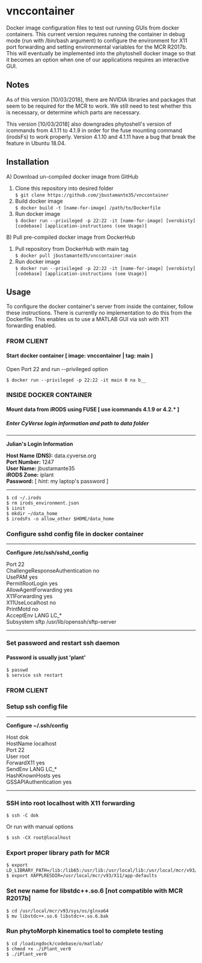 # vnccontainer
Docker image configuration files to test out running GUIs from docker containers. 
This current version requires running the container in debug mode (run with /bin/bash argument) to configure the environment for X11 port forwarding and setting environmental variables for the MCR R2017b. 
This will eventually be implemented into the phytoshell docker image so that it becomes an option when one of our applications requires an interactive GUI.

## Notes
As of this version [10/03/2018], there are NVIDIA libraries and packages that seem to be required for the MCR to work. 
We still need to test whether this is necessary, or determine which parts are necessary.

This version [10/03/2018] also downgrades phytoshell's version of icommands from 4.1.11 to 4.1.9 in order for the fuse mounting command (irodsFs) to work properly. 
Version 4.1.10 and 4.1.11 have a bug that break the feature in Ubuntu 18.04. 

## Installation
A)  Download un-compiled docker image from GitHub
  1) Clone this repository into desired folder <br />
    ```
    $ git clone https://github.com/jbustamante35/vnccontainer
    ```
  2) Build docker image <br />
    ```
    $ docker build -t [name-for-image] /path/to/Dockerfile
    ```
  3) Run docker image <br />
    ```
    $ docker run --privileged -p 22:22 -it [name-for-image] [verobisty] [codebase] [application-instructions (see Usage)]
    ```

B) Pull pre-compiled docker image from DockerHub
  1) Pull repository from DockerHub with main tag <br />
    ```
    $ docker pull jbustamante35/vnccontainer:main
    ```
  2) Run docker image <br />
    ```
    $ docker run --privileged -p 22:22 -it [name-for-image] [verobisty] [codebase] [application-instructions (see Usage)]
    ```

## Usage
To configure the docker container's server from inside the container, follow these instructions. 
There is currently no implementation to do this from the Dockerfile.
This enables us to use a MATLAB GUI via ssh with X11 forwarding enabled.

### FROM CLIENT
#### Start docker container [ image: vnccontainer | tag: main ]
Open Port 22 and run --privileged option
```
$ docker run --privileged -p 22:22 -it main 0 na b__
```

### INSIDE DOCKER CONTAINER
#### Mount data from iRODS using FUSE [ use icommands 4.1.9 or 4.2.* ]
##### Enter CyVerse login information and path to data folder
---
**Julian's Login Information**

  **Host Name (DNS):** data.cyverse.org <br />
  **Port Number:** 1247 <br />
  **User Name:** jbustamante35 <br />
  **iRODS Zone:** iplant <br />
  **Password:** [ *hint*: my laptop's password ] <br />

---

```
$ cd ~/.irods
$ rm irods_environment.json
$ iinit
$ mkdir ~/data_home
$ irodsFs -o allow_other $HOME/data_home

```

### Configure sshd config file in docker container
---
**Configure /etc/ssh/sshd_config**

Port 22 <br />
ChallengeResponseAuthentication no <br />
UsePAM yes <br />
PermitRootLogin yes <br />
AllowAgentForwarding yes <br />
X11Forwarding yes <br />
X11UseLocalhost no <br />
PrintMotd no <br />
AcceptEnv LANG LC_* <br />
Subsystem       sftp    /usr/lib/openssh/sftp-server <br />

---

### Set password and restart ssh daemon
#### Password is usually just 'plant'
```
$ passwd
$ service ssh restart
```

### FROM CLIENT
### Setup ssh config file 
---
**Configure ~/.ssh/config**

Host dok <br />
    HostName localhost <br />
    Port 22 <br />
    User root <br />
    ForwardX11 yes <br />
    SendEnv LANG LC_* <br />
    HashKnownHosts yes <br />
    GSSAPIAuthentication yes <br />

---

### SSH into root localhost with X11 forwarding
```
$ ssh -C dok
```
Or run with manual options 
```
$ ssh -CX root@localhost
```

### Export proper library path for MCR
```
$ export LD_LIBRARY_PATH=/lib:/lib65:/usr/lib:/usr/local/lib:/usr/local/mcr/v93/runtime/glnxa64:/usr/local/mcr/v93/bin/glnxa64:/usr/local/mcr/v93/sys/os/glnxa64:/usr/local/nvidia/lib:/usr/local/nvidia/lib64
$ export XAPPLRESDIR=/usr/local/mcr/v93/X11/app-defaults
```

### Set new name for libstdc++.so.6 [not compatible with MCR R2017b]
```
$ cd /usr/local/mcr/v93/sys/os/glnxa64
$ mv libstdc++.so.6 libstdc++.so.6.bak
```

### Run phytoMorph kinematics tool to complete testing
```
$ cd /loadingdock/codebase/o/matlab/
$ chmod +x ./iPlant_ver0
$ ./iPlant_ver0
```


